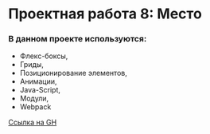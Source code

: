# Проектная работа 8: Место


### В данном проекте используются:
* Флекс-боксы,
* Гриды,
* Позиционирование элементов,
* Анимации,
* Java-Script,
* Модули,
* Webpack


[Ссылка на GH](https://helena2509.github.io/mesto/src/index.html)
